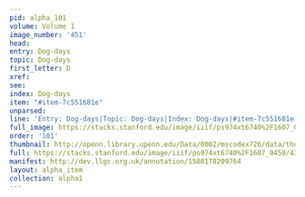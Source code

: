```yaml
---
pid: alpha_101
volume: Volume 1
image_number: '451'
head: 
entry: Dog-days
topic: Dog-days
first_letter: D
xref: 
see: 
index: Dog-days
item: "#item-7c551681e"
unparsed: 
line: 'Entry: Dog-days|Topic: Dog-days|Index: Dog-days|#item-7c551681e'
full_image: https://stacks.stanford.edu/image/iiif/ps974xt6740%2F1607_0450/full/full/0/default.jpg
order: '101'
thumbnail: http://openn.library.upenn.edu/Data/0002/mscodex726/data/thumb/1607_0450_thumb.jpg
full: https://stacks.stanford.edu/image/iiif/ps974xt6740%2F1607_0450/435,3240,2936,219/full/0/default.jpg
manifest: http://dev.llgc.org.uk/annotation/1508178209764
layout: alpha_item
collection: alpha1
---
```

